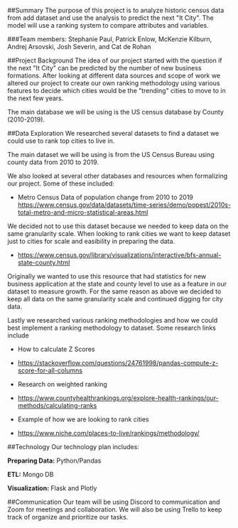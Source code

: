 ##Summary
The purpose of this project is to analyze historic census data from add dataset and use the analysis to predict the next "It City". The model will use a ranking system to compare attributes and variables.


###Team members: Stephanie Paul, Patrick Enlow, McKenzie Kilburn, Andrej Arsovski, Josh Severin, and Cat de Rohan


##Project Background
The idea of our project started with the question if the next "It City" can be predicted by the number of new business formations. After looking at different data sources and scope of work we altered our project to create our own ranking methodology using various features to decide which cities would be the "trending" cities to move to in the next few years.

The main database we will be using is the US census database by County (2010-2019).

##Data Exploration
We researched several datasets to find a dataset we could use to rank top cities to live in. 

The main dataset we will be using is from the US Census Bureau using county data from 2010 to 2019. 

We also looked at several other databases and resources when formalizing our project. Some of these included:

* Metro Census Data of population change from 2010 to 2019
https://www.census.gov/data/datasets/time-series/demo/popest/2010s-total-metro-and-micro-statistical-areas.html

We decided not to use this dataset because we needed to keep data on the same granularity scale. When looking to rank cities we want to keep dataset just to cities for scale and easibility in preparing the data. 

* https://www.census.gov/library/visualizations/interactive/bfs-annual-state-county.html

Originally we wanted to use this resource that had statistics for new business application at the state and county level to use as a feature in our dataset to measure growth. For the same reason as above we decided to keep all data on the same granularity scale and continued digging for city data. 

Lastly we researched various ranking methodologies and how we could best implement a ranking methodology to dataset. Some research links include

* How to calculate Z Scores
- https://stackoverflow.com/questions/24761998/pandas-compute-z-score-for-all-columns 

* Research on weighted ranking
- https://www.countyhealthrankings.org/explore-health-rankings/our-methods/calculating-ranks

* Example of how we are looking to rank cities
- https://www.niche.com/places-to-live/rankings/methodology/


##Technology
Our technology plan includes:

**Preparing Data:** 
Python/Pandas

**ETL:** 
Mongo DB

**Visualization:** 
Flask and Plotly


##Communication Our team will be using Discord to communication and Zoom for meetings and collaboration. We will also be using Trello to keep track of organize and prioritize our tasks.
